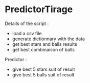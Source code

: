 # PredictorTirage
Details of the script :
- load a csv file
- generate dictionnary with the data
- get best stars and balls results
- get best combinaison of balls

Predictor :
- give best 5 stars suit of result
- give best 5 balls suit of result
